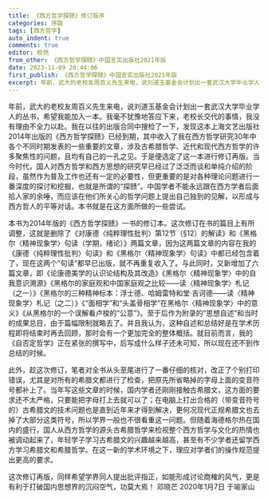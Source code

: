 ```yaml
---
title: 《西方哲学探赜》修订版序
categories: 序跋
tags: [西方哲学]
auto_indent: true
comments: true
editor: 皎然
from_other: 《西方哲学探赜》中国言实出版社2021年版
date: 2023-11-09 20:44:06
first_publish: 《西方哲学探赜》中国言实出版社2021年版
excerpt: 年前，武大的老校友周百义先生来电，说刘道玉基金会计划出一套武汉大学毕业学人的丛书，希望我能加入一本。我毫不犹豫地答应下来，老校长交代的事情，我没有理由不全力以赴。我在以往的出版合同中搜检了一下，发现这本上海文艺出版社2014年出版的《西方哲学探赜》已经到期，其中收入了我在西方哲学研究30年中各个不同时期发表的一些重要的文章，涉及古希腊哲学、近代和现代西方哲学的许多聚焦性的问题，且均有自己的一孔之见。于是便选定了这一本进行修订再版。当今时代，国人对西方哲学和西方思想的研究早已经过了泛泛而谈和单纯介绍的阶段，虽然作为普及工作也还有一定的必要性，但更重要的是对各种理论问题进行一番深度的探讨和挖掘，也就是所谓的“探赜”。中国学者不能永远跟在西方学者后面拾人家的余唾，而应该在他们所关心的哲学问题上提出自己独到的见解，以形成与西方哲人的平等对话。本书就是在这方面所做的一些尝试。
---
```

年前，武大的老校友周百义先生来电，说刘道玉基金会计划出一套武汉大学毕业学人的丛书，希望我能加入一本。我毫不犹豫地答应下来，老校长交代的事情，我没有理由不全力以赴。我在以往的出版合同中搜检了一下，发现这本上海文艺出版社2014年出版的《西方哲学探赜》已经到期，其中收入了我在西方哲学研究30年中各个不同时期发表的一些重要的文章，涉及古希腊哲学、近代和现代西方哲学的许多聚焦性的问题，且均有自己的一孔之见。于是便选定了这一本进行修订再版。当今时代，国人对西方哲学和西方思想的研究早已经过了泛泛而谈和单纯介绍的阶段，虽然作为普及工作也还有一定的必要性，但更重要的是对各种理论问题进行一番深度的探讨和挖掘，也就是所谓的“探赜”。中国学者不能永远跟在西方学者后面拾人家的余唾，而应该在他们所关心的哲学问题上提出自己独到的见解，以形成与西方哲人的平等对话。本书就是在这方面所做的一些尝试。

本书为2014年版的《西方哲学探赜》一书的修订本。这次修订在书的篇目上有所调整，这就是删除了《对康德〈纯粹理性批判〉第12节（§12）的解读》和《黑格尔〈精神现象学〉句读（学期，绪论）》两篇文章，因为这两篇文章的内容在我的《康德〈纯粹理性批判〉句读》和《黑格尔〈精神现象学〉句读》中都已经包含着了，现在这两个“句读”都早已出版，就不再重复收入了。与此同时，又新增加了六篇文章，即《论康德美学的认识论结构及其改造》《黑格尔〈精神现象学〉中的自我意识溯源》《黑格尔的家庭观和中国家庭观之比较——读〈精神现象学〉札记（之一）》《黑格尔的三种精神标本：浮士德、哈姆雷特和堂·吉诃德——读〈精神现象学〉札记（之二）》《“面相学”和“头盖骨相学”在黑格尔〈精神现象学〉中的意义》《从黑格尔的一个误解看卢梭的“公意”》。至于后作为附录的“思想自述”和当时的成果总目，由于篇幅限制就略去了。并且我认为，这种自述和总结好是在学术历程即将结束时再去回顾，那时会有一个更加完全的整体概括。就目前而言，我的《自否定哲学》正在紧张的撰写中，后写成什么样子还未可知，所以现在还不到作总结的时候。

此外，趁这次修订，笔者对全书从头至尾进行了一番仔细的核对，改正了个别打印错误，尤其是对所有的希腊文都进行了检查，把原先所省略掉的字母上面的变音符号都补上了。当年写这些文章的时候，国内学者还刚刚接触古希腊文，这方面的要求还不太严格，只要能把字母打上去就可以了；在电脑上打出合格的（带变音符号的）古希腊文的技术问题也是直到近年来才得到解决，更何况现代正规希腊文也去掉了大部分这类符号，所以学界一般也不很看重这一问题。但随着海德格尔热在国内的盛行，国人从西方哲学的源头古希腊哲学来检视整个西方哲学与文化的热情也被调动起来了，年轻学子学习古希腊文的兴趣越来越高，甚至有不少学者还留学西方学习希腊文和希腊哲学。在这一新的学术环境之下，理应对学者们的操作规范提出更高的要求。

这次修订再版，同样希望学界同人提出批评指正，如能形成讨论商榷的风气，更是有利于打破国内思想界的沉闷空气，功莫大焉！
邓晓芒
2020年1月7日
于喻家山
